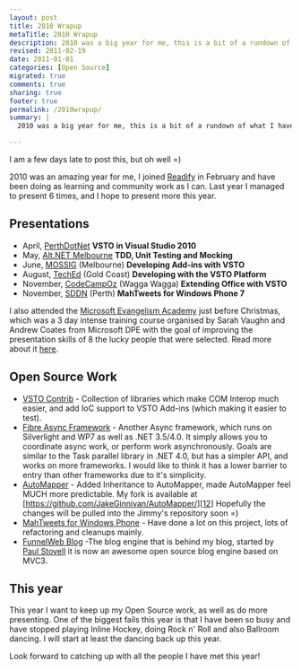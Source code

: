 ```yaml
---
layout: post
title: 2010 Wrapup
metaTitle: 2010 Wrapup
description: 2010 was a big year for me, this is a bit of a rundown of what I have done
revised: 2011-02-19
date: 2011-01-01
categories: [Open Source]
migrated: true
comments: true
sharing: true
footer: true
permalink: /2010wrapup/
summary: | 
  2010 was a big year for me, this is a bit of a rundown of what I have done

---
```

I am a few days late to post this, but oh well =)

2010 was an amazing year for me, I joined [Readify][1] in February and have been doing as learning and community work as I can. Last year I managed to present 6 times, and I hope to present more this year.

Presentations
-------------

 - April, [PerthDotNet][2] **VSTO in Visual Studio 2010**
 - May, [Alt.NET Melbourne][3] **TDD, Unit Testing and Mocking**
 - June, [MOSSIG][4] (Melbourne) **Developing Add-ins with VSTO**
 - August, [TechEd][5] (Gold Coast) **Developing with the VSTO Platform**
 - November, [CodeCampOz][6] (Wagga Wagga) **Extending Office with VSTO**
 - November, [SDDN][7] (Perth) **MahTweets for Windows Phone 7**

I also attended the [Microsoft Evangelism Academy][8] just before Christmas, which was a 3 day intense training course organised by Sarah Vaughn and Andrew Coates from Microsoft DPE with the goal of improving the presentation skills of 8 the lucky people that were selected. Read more about it [here][8].

Open Source Work
----------------

 - [VSTO Contrib][9] - Collection of libraries which make COM Interop much easier, and add IoC support to VSTO Add-ins (which making it easier to test).
 - [Fibre Async Framework][10] - Another Async framework, which runs on Silverlight and WP7 as well as .NET 3.5/4.0. It simply allows you to coordinate async work, or perform work asynchronously. Goals are similar to the Task parallel library in .NET 4.0, but has a simpler API, and works on more frameworks. I would like to think it has a lower barrier to entry than other frameworks due to it's simplicity.
 - [AutoMapper][11] - Added Inheritance to AutoMapper, made AutoMapper feel MUCH more predictable. My fork is available at [https://github.com/JakeGinnivan/AutoMapper/][12] Hopefully the changes will be pulled into the Jimmy's repository soon =)
 - [MahTweets for Windows Phone][13] - Have done a lot on this project, lots of refactoring and cleanups mainly.
 - [FunnelWeb Blog][14]  -The blog engine that is behind my blog, started by [Paul Stovell][15] it is now an awesome open source blog engine based on MVC3.

This year
---------

This year I want to keep up my Open Source work, as well as do more presenting. One of the biggest fails this year is that I have been so busy and have stopped playing Inline Hockey, doing Rock n' Roll and also Ballroom dancing. I will start at least the dancing back up this year.

Look forward to catching up with all the people I have met this year!


  [1]: http://readify.net
  [2]: http://perthdotnet.org
  [3]: http://melbourne.ozalt.net
  [4]: http://www.sharepointusers.org.au/MOSSIG/default.aspx
  [5]: http://australia.msteched.com/
  [6]: http://codecampoz.com/
  [7]: http://sddn.org.au
  [8]: /evangeloz2010
  [9]: http://vstocontrib.codeplex.com/
  [10]: http://fibre.codeplex.com/
  [11]: https://github.com/jbogard/AutoMapper
  [12]: https://github.com/JakeGinnivan/AutoMapper/
  [13]: http://mahtweetswp7.codeplex.com/
  [14]: http://code.google.com/p/funnelweb/
  [15]: http://www.paulstovell.com/